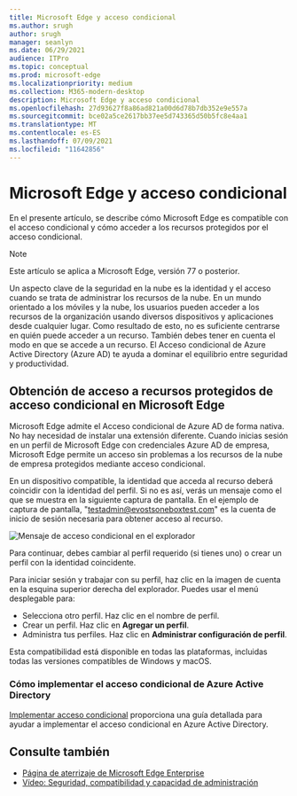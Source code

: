 ```yaml
---
title: Microsoft Edge y acceso condicional
ms.author: srugh
author: srugh
manager: seanlyn
ms.date: 06/29/2021
audience: ITPro
ms.topic: conceptual
ms.prod: microsoft-edge
ms.localizationpriority: medium
ms.collection: M365-modern-desktop
description: Microsoft Edge y acceso condicional
ms.openlocfilehash: 27d93627f8a86ad821a00d6d78b7db352e9e557a
ms.sourcegitcommit: bce02a5ce2617bb37ee5d743365d50b5fc8e4aa1
ms.translationtype: MT
ms.contentlocale: es-ES
ms.lasthandoff: 07/09/2021
ms.locfileid: "11642856"
---
```

# <a name="microsoft-edge-and-conditional-access"></a>Microsoft Edge y acceso condicional
  
En el presente artículo, se describe cómo Microsoft Edge es compatible con el acceso condicional y cómo acceder a los recursos protegidos por el acceso condicional.

> [!NOTE]
> Este artículo se aplica a Microsoft Edge, versión 77 o posterior.

Un aspecto clave de la seguridad en la nube es la identidad y el acceso cuando se trata de administrar los recursos de la nube. En un mundo orientado a los móviles y la nube, los usuarios pueden acceder a los recursos de la organización usando diversos dispositivos y aplicaciones desde cualquier lugar. Como resultado de esto, no es suficiente centrarse en quién puede acceder a un recurso. También debes tener en cuenta el modo en que se accede a un recurso. El Acceso condicional de Azure Active Directory (Azure AD) te ayuda a dominar el equilibrio entre seguridad y productividad.

## <a name="accessing-conditional-access-protected-resources-in-microsoft-edge"></a>Obtención de acceso a recursos protegidos de acceso condicional en Microsoft Edge

Microsoft Edge admite el Acceso condicional de Azure AD de forma nativa. No hay necesidad de instalar una extensión diferente. Cuando inicias sesión en un perfil de Microsoft Edge con credenciales Azure AD de empresa, Microsoft Edge permite un acceso sin problemas a los recursos de la nube de empresa protegidos mediante acceso condicional.

En un dispositivo compatible, la identidad que acceda al recurso deberá coincidir con la identidad del perfil.  Si no es así, verás un mensaje como el que se muestra en la siguiente captura de pantalla. En el ejemplo de captura de pantalla, "testadmin@evostsoneboxtest.com" es la cuenta de inicio de sesión necesaria para obtener acceso al recurso.

![Mensaje de acceso condicional en el explorador](./media/edge-security/microsoft-edge-security-conditional-access.png)

Para continuar, debes cambiar al perfil requerido (si tienes uno) o crear un perfil con la identidad coincidente.

Para iniciar sesión y trabajar con su perfil, haz clic en la imagen de cuenta en la esquina superior derecha del explorador. Puedes usar el menú desplegable para:

- Selecciona otro perfil. Haz clic en el nombre de perfil.
- Crear un perfil. Haz clic en **Agregar un perfil**.
- Administra tus perfiles. Haz clic en **Administrar configuración de perfil**.

Esta compatibilidad está disponible en todas las plataformas, incluidas todas las versiones compatibles de Windows y macOS.

### <a name="how-to-deploy-conditional-access-in-azure-active-directory"></a>Cómo implementar el acceso condicional de Azure Active Directory

[Implementar acceso condicional](/azure/active-directory/conditional-access/plan-conditional-access) proporciona una guía detallada para ayudar a implementar el acceso condicional en Azure Active Directory.

## <a name="see-also"></a>Consulte también

- [Página de aterrizaje de Microsoft Edge Enterprise](https://aka.ms/EdgeEnterprise)
- [Vídeo: Seguridad, compatibilidad y capacidad de administración](/microsoft-edge-video-security-compatibility-manageability.md)